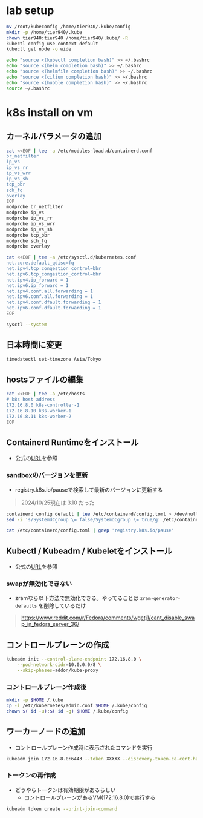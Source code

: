 # lab setup
```bash
mv /root/kubeconfig /home/tier940/.kube/config
mkdir -p /home/tier940/.kube
chown tier940:tier940 /home/tier940/.kube/ -R
kubectl config use-context default
kubectl get node -o wide

echo "source <(kubectl completion bash)" >> ~/.bashrc
echo "source <(helm completion bash)" >> ~/.bashrc
echo "source <(helmfile completion bash)" >> ~/.bashrc
echo "source <(cilium completion bash)" >> ~/.bashrc
echo "source <(hubble completion bash)" >> ~/.bashrc
source ~/.bashrc
```

# k8s install on vm
## カーネルパラメータの追加
```bash
cat <<EOF | tee -a /etc/modules-load.d/containerd.conf
br_netfilter
ip_vs
ip_vs_rr
ip_vs_wrr
ip_vs_sh
tcp_bbr
sch_fq
overlay
EOF
modprobe br_netfilter
modprobe ip_vs
modprobe ip_vs_rr
modprobe ip_vs_wrr
modprobe ip_vs_sh
modprobe tcp_bbr
modprobe sch_fq
modprobe overlay

cat <<EOF | tee -a /etc/sysctl.d/kubernetes.conf
net.core.default_qdisc=fq
net.ipv4.tcp_congestion_control=bbr
net.ipv6.tcp_congestion_control=bbr
net.ipv4.ip_forward = 1
net.ipv6.ip_forward = 1
net.ipv4.conf.all.forwarding = 1
net.ipv6.conf.all.forwarding = 1
net.ipv4.conf.dfault.forwarding = 1
net.ipv6.conf.dfault.forwarding = 1
EOF

sysctl --system
```

## 日本時間に変更
```bash
timedatectl set-timezone Asia/Tokyo
```

## hostsファイルの編集
```bash
cat <<EOF | tee -a /etc/hosts
# k8s host address
172.16.8.0 k8s-controller-1
172.16.8.10 k8s-worker-1
172.16.8.11 k8s-worker-2
EOF
```

## Containerd Runtimeをインストール
- 公式の[URL](https://github.com/containerd/containerd/blob/main/docs/getting-started.md)を参照

### sandboxのバージョンを更新
- registry.k8s.io/pauseで検索して最新のバージョンに更新する
> 2024/10/25現在は 3.10 だった
```bash
containerd config default | tee /etc/containerd/config.toml > /dev/null 2>&1 
sed -i 's/SystemdCgroup \= false/SystemdCgroup \= true/g' /etc/containerd/config.toml

cat /etc/containerd/config.toml | grep 'registry.k8s.io/pause'
```

## Kubectl / Kubeadm / Kubeletをインストール
- 公式の[URL](https://kubernetes.io/docs/setup/production-environment/tools/kubeadm/install-kubeadm/)を参照

### swapが無効化できない
- zramなら以下方法で無効化できる。やってることは `zram-generator-defaults` を削除しているだけ
> https://www.reddit.com/r/Fedora/comments/wgetj1/cant_disable_swap_in_fedora_server_36/

## コントロールプレーンの作成
```bash
kubeadm init --control-plane-endpoint 172.16.8.0 \
    --pod-network-cidr=10.0.0.0/8 \
    --skip-phases=addon/kube-proxy
```

### コントロールプレーン作成後
```bash
mkdir -p $HOME /.kube
cp -i /etc/kubernetes/admin.conf $HOME /.kube/config
chown $( id -u):$( id -g) $HOME /.kube/config
```

## ワーカーノードの追加
- コントロールプレーン作成時に表示されたコマンドを実行
```bash
kubeadm join 172.16.8.0:6443 --token XXXXX --discovery-token-ca-cert-hash sha256:YYYY
```

### トークンの再作成
- どうやらトークンは有効期限があるらしい
    - コントロールプレーンがあるVM(172.16.8.0)で実行する
```bash
kubeadm token create --print-join-command
```
